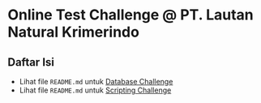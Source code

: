 # Online Test Challenge @ PT. Lautan Natural Krimerindo

## Daftar Isi

- Lihat file `README.md` untuk [Database Challenge](./database-challenge/README.md)
- Lihat file `README.md` untuk [Scripting Challenge](./scripting-challenge/README.md)

